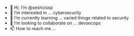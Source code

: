 - 👋 Hi, I’m @seshcissp
- 👀 I’m interested in ... cybersecurity
- 🌱 I’m currently learning ... varied things related to security
- 💞️ I’m looking to collaborate on ... devsecops
- 📫 How to reach me ... 

<!---
seshcissp/seshcissp is a ✨ special ✨ repository because its `README.md` (this file) appears on your GitHub profile.
You can click the Preview link to take a look at your changes.
--->
